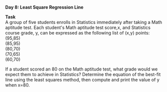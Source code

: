 <b>Day 8: Least Square Regression Line</b><br>

<b>Task</b><br>
A group of five students enrolls in Statistics immediately after taking a Math aptitude test. Each student's Math aptitude test score,x, and Statistics course grade, y, can be expressed as the following list of (x,y) points:
<br>(95,85)<br>
(85,95)<br>
(80,70)<br>
(70,65)<br>
(60,70)<br>

If a student scored an 80 on the Math aptitude test, what grade would we expect them to achieve in Statistics? Determine the equation of the best-fit line using the least squares method, then compute and print the value of y when x=80.
